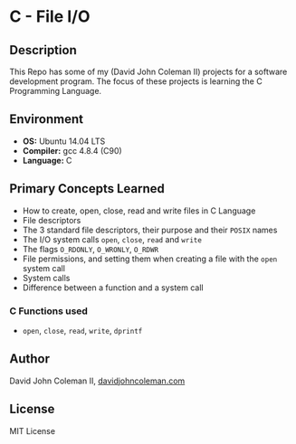# C - File I/O

## Description

This Repo has some of my (David John Coleman II) projects for a software development program.
The focus of these projects is learning the C Programming Language.

## Environment

* __OS:__ Ubuntu 14.04 LTS
* __Compiler:__ gcc 4.8.4 (C90)
* __Language:__ C

## Primary Concepts Learned

  * How to create, open, close, read and write files in C Language
  * File descriptors
  * The 3 standard file descriptors, their purpose and their ``POSIX`` names
  * The I/O system calls ``open``, ``close``, ``read`` and ``write``
  * The flags ``O_RDONLY``, ``O_WRONLY``, ``O_RDWR``
  * File permissions, and setting them when creating a file with the ``open``
  system call
  * System calls
  * Difference between a function and a system call

### C Functions used

* ``open``, ``close``, ``read``, ``write``, ``dprintf``

## Author

David John Coleman II, [davidjohncoleman.com](http://www.davidjohncoleman.com/)

## License

MIT License
